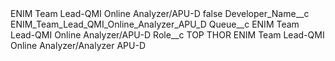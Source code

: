 <?xml version="1.0" encoding="UTF-8"?>
<CustomMetadata xmlns="http://soap.sforce.com/2006/04/metadata" xmlns:xsi="http://www.w3.org/2001/XMLSchema-instance" xmlns:xsd="http://www.w3.org/2001/XMLSchema">
    <label>ENIM Team Lead-QMI Online Analyzer/APU-D</label>
    <protected>false</protected>
    <values>
        <field>Developer_Name__c</field>
        <value xsi:type="xsd:string">ENIM_Team_Lead_QMI_Online_Analyzer_APU_D</value>
    </values>
    <values>
        <field>Queue__c</field>
        <value xsi:type="xsd:string">ENIM Team Lead-QMI Online Analyzer/APU-D</value>
    </values>
    <values>
        <field>Role__c</field>
        <value xsi:type="xsd:string">TOP THOR ENIM Team Lead-QMI Online Analyzer/Analyzer APU-D</value>
    </values>
</CustomMetadata>
